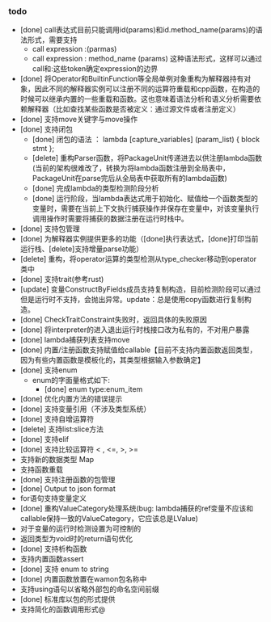 ### todo

* [done] call表达式目前只能调用id(params)和id.method_name(params)的语法形式，需要支持
  - call expression :(parmas)
  - call expression : method_name (params)
    这种语法形式，这样可以通过call和:这些token确定expression的边界
* [done] 将Operator和BuiltinFunction等全局单例对象重构为解释器持有对象，因此不同的解释器实例可以注册不同的运算符重载和cpp函数，在构造的时候可以继承内置的一些重载和函数。这也意味着语法分析和语义分析需要依赖解释器（比如查找某些函数是否被定义：通过源文件或者注册定义）
* [done] 支持move关键字与move操作
* [done] 支持闭包
  - [done] 闭包的语法 ： lambda [capture_variables] (param_list) { block stmt };
  - [delete] 重构Parser函数，将PackageUnit传递进去以供注册lambda函数(当前的架构很难改了，转换为将lambda函数注册到全局表中，PackageUnit在parse完后从全局表中获取所有的lambda函数)
  - [done] 完成lambda的类型检测阶段分析
  - [done] 运行阶段，当lambda表达式用于初始化、赋值给一个函数类型的变量时，需要在当前上下文执行捕获操作并保存在变量中，对该变量执行调用操作时需要将捕获的数据注册在运行时栈中。
* [done] 支持包管理
* [done] 为解释器实例提供更多的功能（[done]执行表达式，[done]打印当前运行栈、[delete]支持增量parse功能）
* [delete] 重构，将operator运算的类型检测从type_checker移动到operator类中
* [done] 支持trait(参考rust)
* [update] 变量ConstructByFields成员支持复制构造，目前检测阶段可以通过但是运行时不支持，会抛出异常。update：总是使用copy函数进行复制构造。
* [done] CheckTraitConstraint失败时，返回具体的失败原因
* [done] 将interpreter的进入退出运行时栈接口改为私有的，不对用户暴露
* [done] lambda捕获列表支持move
* [done] 内置/注册函数支持赋值给callable【目前不支持内置函数返回类型，因为有些内置函数是模板化的，其类型根据输入参数确定】
* [done] 支持enum
  - enum的字面量格式如下:
    - [done] enum type:enum_item
* [done] 优化内置方法的错误提示
* [done] 支持变量引用（不涉及类型系统）
* [done] 支持自增运算符
* [delete] 支持list:slice方法
* [done] 支持elif
* [done] 支持比较运算符 < , <=, >, >=
* 支持新的数据类型 Map
* 支持函数重载
* [done] 支持注册函数的包管理
* [done] Output to json format
* for语句支持变量定义
* [done] 重构ValueCategory处理系统(bug: lambda捕获的ref变量不应该和callable保持一致的ValueCategory，它应该总是LValue) 
* 对于变量的运行时检测设置为可控制的
* 返回类型为void时的return语句优化
* [done] 支持析构函数
* 支持内置函数assert
* [done] 支持 enum to string
* [done] 内置函数放置在wamon包名称中
* 支持using语句以省略外部包的命名空间前缀
* [done] 标准库以包的形式提供
* 支持简化的函数调用形式@